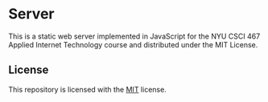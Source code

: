<!-- README.md -->
<!-- Copyright (c) 2024 Ishan Pranav -->
<!-- Licensed under the MIT License. -->

# Server

This is a static web server implemented in JavaScript for the NYU CSCI 467
Applied Internet Technology course and distributed under the MIT License.

## License

This repository is licensed with the [MIT](LICENSE.txt) license.
